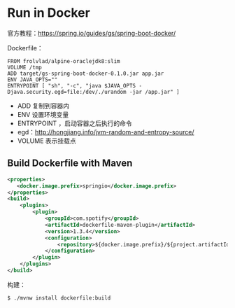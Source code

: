 # Run in Docker

官方教程：https://spring.io/guides/gs/spring-boot-docker/

Dockerfile：

```docker
FROM frolvlad/alpine-oraclejdk8:slim
VOLUME /tmp
ADD target/gs-spring-boot-docker-0.1.0.jar app.jar
ENV JAVA_OPTS=""
ENTRYPOINT [ "sh", "-c", "java $JAVA_OPTS -Djava.security.egd=file:/dev/./urandom -jar /app.jar" ]
```

* ADD 复制到容器内
* ENV 设置环境变量
* ENTRYPOINT ，启动容器之后执行的命令
* egd：http://hongjiang.info/jvm-random-and-entropy-source/
* VOLUME 表示挂载点

## Build Dockerfile with Maven

```xml
<properties>
   <docker.image.prefix>springio</docker.image.prefix>
</properties>
<build>
    <plugins>
        <plugin>
            <groupId>com.spotify</groupId>
            <artifactId>dockerfile-maven-plugin</artifactId>
            <version>1.3.4</version>
            <configuration>
                <repository>${docker.image.prefix}/${project.artifactId}</repository>
            </configuration>
        </plugin>
    </plugins>
</build>
```

构建：
```
$ ./mvnw install dockerfile:build
```

